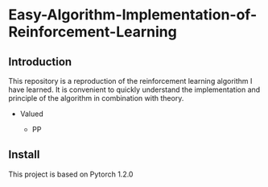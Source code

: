 # Easy-Algorithm-Implementation-of-Reinforcement-Learning
## Introduction
This repository is a reproduction of the reinforcement learning algorithm I have learned. It is convenient to quickly understand the implementation and principle of the algorithm in combination with theory.

* Valued<bar>
  * PP<bar>

## Install
This project is based on Pytorch 1.2.0
